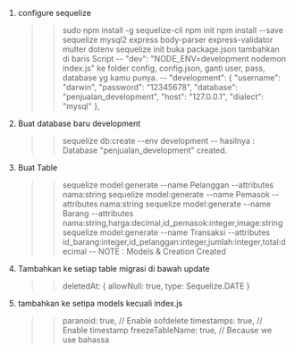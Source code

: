 1. configure sequelize 
    >> sudo npm install -g sequelize-cli
    >> npm init
    >> npm install --save sequelize mysql2 express body-parser express-validator multer dotenv 
    >> sequelize init
    >> buka package.json tambahkan di baris Script
        -- "dev": "NODE_ENV=development nodemon index.js"
    >> ke folder config, config.json, ganti user, pass, database yg kamu punya.
        -- "development": {
             "username": "darwin",
             "password": "12345678",
             "database": "penjualan_development",
             "host": "127.0.0.1",
             "dialect": "mysql"
            },
2. Buat database baru development
    >> sequelize db:create --env development
    -- hasilnya : Database "penjualan_development" created.

3. Buat Table
    >> sequelize model:generate --name Pelanggan --attributes nama:string
    >> sequelize model:generate --name Pemasok --attributes nama:string
    >> sequelize model:generate --name Barang --attributes nama:string,harga:decimal,id_pemasok:integer,image:string
    >> sequelize model:generate --name Transaksi --attributes id_barang:integer,id_pelanggan:integer,jumlah:integer,total:decimal
    -- NOTE : Models & Creation Created


4. Tambahkan ke setiap table migrasi di bawah update
    >> deletedAt: {
        allowNull: true,
        type: Sequelize.DATE
    }

5. tambahkan ke setipa models kecuali index.js
    >>  paranoid: true, // Enable sofdelete
        timestamps: true, // Enable timestamp
        freezeTableName: true, // Because we use bahassa




